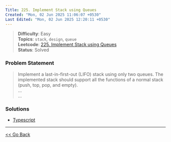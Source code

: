 ```yaml
---
Title: 225. Implement Stack using Queues
Created: "Mon, 02 Jun 2025 11:06:07 +0530"
Last Edited: "Mon, 02 Jun 2025 12:20:11 +0530"
---
```


> **Difficulty**: Easy  
> **Topics**: `stack`, `design`, `queue`  
> **Leetcode**: [225. Implement Stack using Queues][leetcode-225]  
> **Status**: Solved

### Problem Statement

> Implement a last-in-first-out (LIFO) stack using only two queues. The
> implemented stack should support all the functions of a normal stack (push, top,
> pop, and empty).  
> ...  
> ...

### Solutions

- [Typescript](./ts/my-stack.ts)

---

[<< Go Back](../../index.md)

[leetcode-225]: https://leetcode.com/problems/implement-stack-using-queues/
